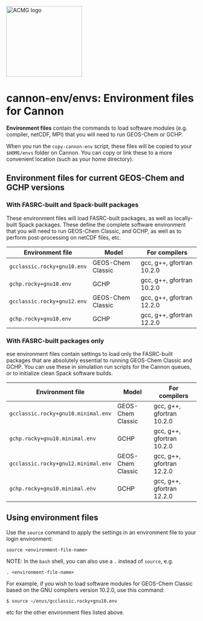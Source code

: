 <a href="https://acmg.seas.harvard.edu"><img src="https://acmg.seas.harvard.edu/sites/projects.iq.harvard.edu/files/acmg/files/img_acmg_logo_small.png" width="200" height="187" alt="ACMG logo"></a>

# cannon-env/envs: Environment files for Cannon

**Environment files** contain the commands to load software modules (e.g. compiler, netCDF, MPI) that you will need to run GEOS-Chem or GCHP.

When you run the `copy-cannon-env` script, these files will be copied to your `$HOME/envs` folder on Cannon.  You can copy or link these to a more convenient location (such as your home directory).

## Environment files for current GEOS-Chem and GCHP versions


### With FASRC-built and Spack-built packages

These environment files will load FASRC-built packages, as well as locally-built Spack packages. These define the complete software environment that you will need to run GEOS-Chem Classic, and GCHP, as well as to perform post-processing on netCDF files, etc.


| Environment file            | Model              | For compilers             |
| --------------------------- | ------------------ | ------------------------- |
| `gcclassic.rocky+gnu10.env` | GEOS-Chem Classic  | gcc, g++, gfortran 10.2.0 |
| `gchp.rocky+gnu10.env`      | GCHP               | gcc, g++, gfortran 10.2.0 |
| `gcclassic.rocky+gnu12.env` | GEOS-Chem Classic  | gcc, g++, gfortran 12.2.0 |
| `gchp.rocky+gnu10.env`      | GCHP               | gcc, g++, gfortran 12.2.0 |

### With FASRC-built packages only

ese environment files contain settings to load only the FASRC-built packages that are absolutely essential to running GEOS-Chem Classic and GCHP.  You can use these in simulation run scripts for the Cannon queues, or to initialize clean Spack software builds.


| Environment file                    | Model              | For compilers             |
| ----------------------------------- | ------------------ | ------------------------- |
| `gcclassic.rocky+gnu10.minimal.env` | GEOS-Chem Classic  | gcc, g++, gfortran 10.2.0 |
| `gchp.rocky+gnu10.minimal.env`      | GCHP               | gcc, g++, gfortran 10.2.0 |
| `gcclassic.rocky+gnu12.minimal.env` | GEOS-Chem Classic  | gcc, g++, gfortran 12.2.0 |
| `gchp.rocky+gnu10.minimal.env`      | GCHP               | gcc, g++, gfortran 12.2.0 |

## Using environment files

Use the `source` command to apply the settings in an environment file to your login environment:

```console
source <environment-file-name>
```

NOTE: In the `bash` shell, you can also use a `.` instead of `source`, e.g.

```console
. <environment-file-name>
```

For example, if you wish to load software modules for GEOS-Chem Classic based on the GNU compilers version 10.2.0, use this command:

```console
$ source ~/envs/gcclassic.rocky+gnu10.env
```

etc for the other environment files listed above.
